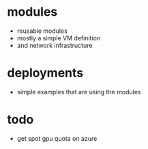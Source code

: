 # modules

- reusable modules
- mostly a simple VM definition
- and network infrastructure

# deployments

- simple examples that are using the modules

# todo

- get spot gpu quota on azure
